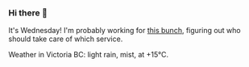 ### Hi there :wave:

It's Wednesday! I'm probably working for [this bunch](https://github.com/kohofinancial), figuring out who should take care of which service.

Weather in Victoria BC: light rain, mist, at +15°C.
